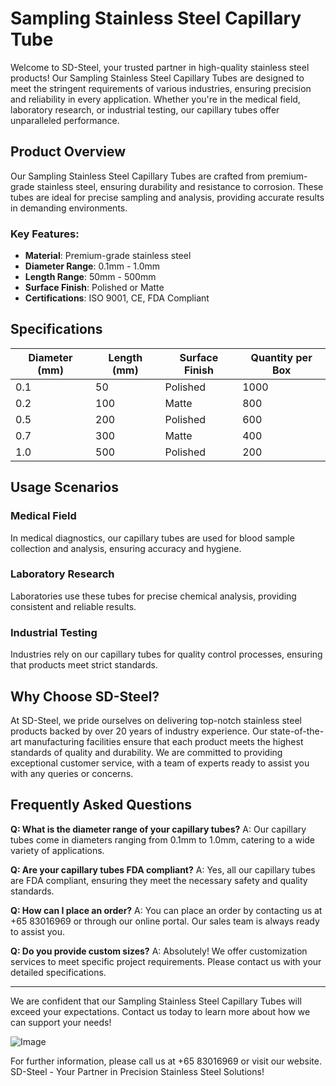 # Sampling Stainless Steel Capillary Tube

Welcome to SD-Steel, your trusted partner in high-quality stainless steel products! Our Sampling Stainless Steel Capillary Tubes are designed to meet the stringent requirements of various industries, ensuring precision and reliability in every application. Whether you're in the medical field, laboratory research, or industrial testing, our capillary tubes offer unparalleled performance.

## Product Overview

Our Sampling Stainless Steel Capillary Tubes are crafted from premium-grade stainless steel, ensuring durability and resistance to corrosion. These tubes are ideal for precise sampling and analysis, providing accurate results in demanding environments.

### Key Features:
- **Material**: Premium-grade stainless steel
- **Diameter Range**: 0.1mm - 1.0mm
- **Length Range**: 50mm - 500mm
- **Surface Finish**: Polished or Matte
- **Certifications**: ISO 9001, CE, FDA Compliant

## Specifications

| Diameter (mm) | Length (mm) | Surface Finish | Quantity per Box |
|---------------|-------------|----------------|------------------|
| 0.1           | 50          | Polished       | 1000             |
| 0.2           | 100         | Matte          | 800              |
| 0.5           | 200         | Polished       | 600              |
| 0.7           | 300         | Matte          | 400              |
| 1.0           | 500         | Polished       | 200              |

## Usage Scenarios

### Medical Field
In medical diagnostics, our capillary tubes are used for blood sample collection and analysis, ensuring accuracy and hygiene.

### Laboratory Research
Laboratories use these tubes for precise chemical analysis, providing consistent and reliable results.

### Industrial Testing
Industries rely on our capillary tubes for quality control processes, ensuring that products meet strict standards.

## Why Choose SD-Steel?

At SD-Steel, we pride ourselves on delivering top-notch stainless steel products backed by over 20 years of industry experience. Our state-of-the-art manufacturing facilities ensure that each product meets the highest standards of quality and durability. We are committed to providing exceptional customer service, with a team of experts ready to assist you with any queries or concerns.

## Frequently Asked Questions

**Q: What is the diameter range of your capillary tubes?**
A: Our capillary tubes come in diameters ranging from 0.1mm to 1.0mm, catering to a wide variety of applications.

**Q: Are your capillary tubes FDA compliant?**
A: Yes, all our capillary tubes are FDA compliant, ensuring they meet the necessary safety and quality standards.

**Q: How can I place an order?**
A: You can place an order by contacting us at +65 83016969 or through our online portal. Our sales team is always ready to assist you.

**Q: Do you provide custom sizes?**
A: Absolutely! We offer customization services to meet specific project requirements. Please contact us with your detailed specifications.

---

We are confident that our Sampling Stainless Steel Capillary Tubes will exceed your expectations. Contact us today to learn more about how we can support your needs!

![Image](https://github.com/user-attachments/assets/2567258e-e124-4816-932d-1809bd27ef0b)

For further information, please call us at +65 83016969 or visit our website. SD-Steel - Your Partner in Precision Stainless Steel Solutions!